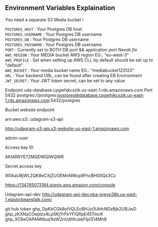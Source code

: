 ## Environment Variables Explaination

You need a separate S3 Media bucket !

`POSTGRES_HOST` : Your Postgres DB host  
`POSTGRES_USERNAME` : Your Postgres DB username  
`POSTGRES_DB` : Your Postgres DB username  
`POSTGRES_PASSWORD` : Your Postgres DB username  
`PORT` : Currently set to BOTH DB port && application port _Needs fix_  
`AWS_REGION` : Your MEDIA bucket AWS region EG.: "eu-west-3"  
`AWS_PROFILE` : Set when setting up AWS CLI, by default should be set up to "default"  
`AWS_BUCKET` : Your media bucket name EG.: "mediabucket123123"  
`URL` : Your backend URL, can be found after creating EB Environment  
`JWT_SECRET` : Your JWT token secret, can be set to any value

Endpoint
uda-database.cpgwhjkcszik.us-east-1.rds.amazonaws.com
Port
5432
postgres://postgres:postgres@database.cpgwhjkcszik.us-east-1.rds.amazonaws.com:5432/postgres

Bucket website endpoint

arn:aws:s3:::udagram-s3-api

http://udagram-s3-api.s3-website-us-east-1.amazonaws.com

admin-user

Access key ID

AKIAR6YE72MQDWQIWQWR

Secret access key

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

https://134765073184.signin.aws.amazon.com/console

Udagram-api-dev
http://udagram-api-dev.eba-preyp38b.us-east-1.elasticbeanstalk.com/

git hub token
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
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
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
